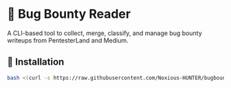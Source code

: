 # 🐞 Bug Bounty Reader

A CLI-based tool to collect, merge, classify, and manage bug bounty writeups from PentesterLand and Medium.

## 🚀 Installation

```bash
bash <(curl -s https://raw.githubusercontent.com/Noxious-HUNTER/bugbounty_reader/main/install.sh)
```
